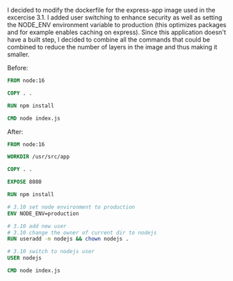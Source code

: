 I decided to modify the dockerfile for the express-app image used in the excercise 3.1. I added user switching to enhance security as well as setting the NODE_ENV environment variable to production (this optimizes packages and for example enables caching on express). Since this application doesn't have a built step, I decided to combine all the commands that could be combined to reduce the number of layers in the image and thus making it smaller.

Before:

```Dockerfile
FROM node:16

COPY . .

RUN npm install

CMD node index.js
```

After:

```Dockerfile
FROM node:16

WORKDIR /usr/src/app

COPY . .

EXPOSE 8080

RUN npm install

# 3.10 set node environment to production
ENV NODE_ENV=production

# 3.10 add new user
# 3.10 change the owner of current dir to nodejs
RUN useradd -m nodejs && chown nodejs .

# 3.10 switch to nodejs user
USER nodejs

CMD node index.js
```
